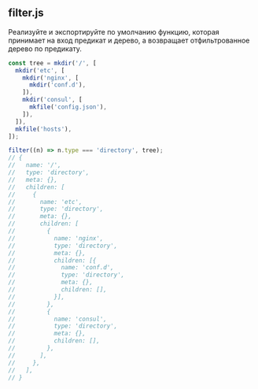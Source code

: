 ## filter.js

Реализуйте и экспортируйте по умолчанию функцию, которая принимает на вход предикат и дерево, а возвращает отфильтрованное дерево по предикату.

```js
const tree = mkdir('/', [
  mkdir('etc', [
    mkdir('nginx', [
      mkdir('conf.d'),
    ]),
    mkdir('consul', [
      mkfile('config.json'),
    ]),
  ]),
  mkfile('hosts'),
]);

filter((n) => n.type === 'directory', tree);
// {
//   name: '/',
//   type: 'directory',
//   meta: {},
//   children: [
//     {
//       name: 'etc',
//       type: 'directory',
//       meta: {},
//       children: [
//         {
//           name: 'nginx',
//           type: 'directory',
//           meta: {},
//           children: [{
//             name: 'conf.d',
//             type: 'directory',
//             meta: {},
//             children: [],
//           }],
//         },
//         {
//           name: 'consul',
//           type: 'directory',
//           meta: {},
//           children: [],
//         },
//       ],
//     },
//   ],
// }
```
